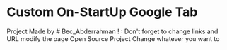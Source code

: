 # Custom On-StartUp Google Tab

Project Made by # Bec_Abderrahman
! : Don't forget to change links and URL modify the page
Open Source Project Change whatever you want to
